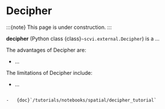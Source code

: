 # Decipher

:::{note}
This page is under construction.
:::

**decipher** (Python class {class}`~scvi.external.Decipher`) is a ...

The advantages of Decipher are:

-   ...

The limitations of Decipher include:

-   ...

```{topic} Tutorials:

-   {doc}`/tutorials/notebooks/spatial/decipher_tutorial`
```
